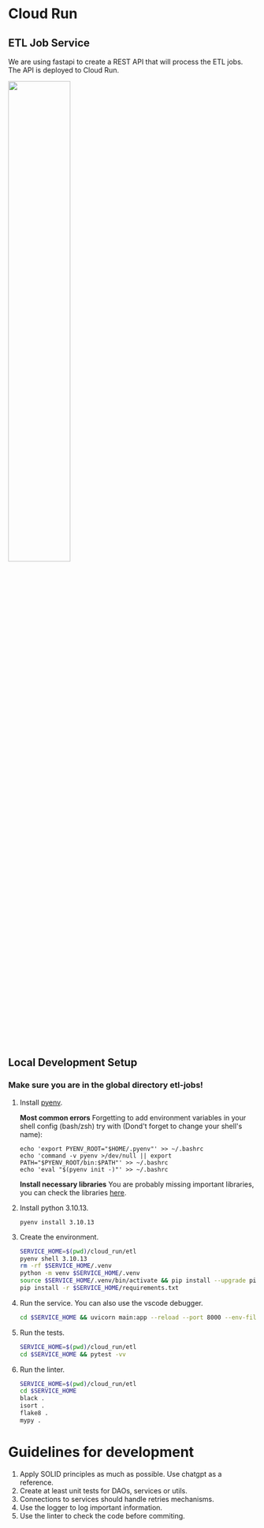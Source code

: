 # Cloud Run

## ETL Job Service

We are using fastapi to create a REST API that will process the ETL jobs. The API is deployed to Cloud Run.

<!-- ![ETL Job Service](../images/fastapi-docs.png) -->
<img src="../images/fastapi-docs.png" width=50% height=50%>

## Local Development Setup


### Make sure you are in the global directory **etl-jobs**!

1. Install [pyenv](https://github.com/pyenv/pyenv-installer).


    **Most common errors** 
             Forgetting to add environment variables in your shell config (bash/zsh)
            try with (Dond't forget to change your shell's name):
    ```
    echo 'export PYENV_ROOT="$HOME/.pyenv"' >> ~/.bashrc
    echo 'command -v pyenv >/dev/null || export PATH="$PYENV_ROOT/bin:$PATH"' >> ~/.bashrc
    echo 'eval "$(pyenv init -)"' >> ~/.bashrc
    ```     
    **Install necessary libraries**
    You are probably missing important libraries, you can check the libraries [here](https://github.com/pyenv/pyenv/wiki/Common-build-problems).
    
3. Install python 3.10.13.
    ```
    pyenv install 3.10.13
    ```
4. Create the environment.

    ```bash
    SERVICE_HOME=$(pwd)/cloud_run/etl
    pyenv shell 3.10.13
    rm -rf $SERVICE_HOME/.venv
    python -m venv $SERVICE_HOME/.venv
    source $SERVICE_HOME/.venv/bin/activate && pip install --upgrade pip
    pip install -r $SERVICE_HOME/requirements.txt
    ```

5. Run the service. You can also use the vscode debugger. 

    ```bash
    cd $SERVICE_HOME && uvicorn main:app --reload --port 8000 --env-file "../.env"
    ```

6. Run the tests.

    ```bash
    SERVICE_HOME=$(pwd)/cloud_run/etl
    cd $SERVICE_HOME && pytest -vv
    ```

7. Run the linter.

    ```bash
    SERVICE_HOME=$(pwd)/cloud_run/etl
    cd $SERVICE_HOME
    black .
    isort .
    flake8 .
    mypy .
    ```

# Guidelines for development

1. Apply SOLID principles as much as possible. Use chatgpt as a reference.
2. Create at least unit tests for DAOs, services or utils.
3. Connections to services should handle retries mechanisms.
4. Use the logger to log important information.
5. Use the linter to check the code before commiting.
